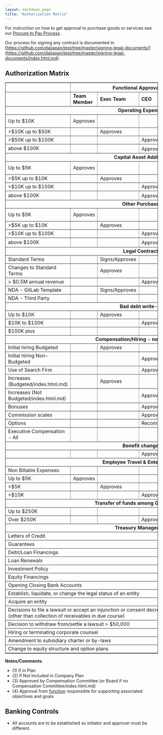 ```yaml
---
layout: markdown_page
title: "Authorization Matrix"
---
```

For instruction on how to get approval to purchase goods or services see our [Procure to Pay Process](https://github.com/daijapan/test/tree/master/finance/procure-to-pay/index.html.md).

Our process for signing any contract is documented in [https://github.com/daijapan/test/tree/master/signing-legal-documents/](https://github.com/daijapan/test/tree/master/signing-legal-documents/index.html.md). 

## Authorization Matrix

<table border="1">
  <tr>
    <td></td>
    <td colspan="4" align="center"><b>Functional Approval<sup>(4)</sup></b></td>
    <td colspan="3" align="center"><b>Financial Approval</b></td>
  </tr>
  <tr>
    <td></td>
    <td><b>Team Member</b></td>
    <td><b>Exec Team</b></td>
    <td><b>CEO</b></td>
    <td><b>Board</b></td>
    <td><b>Controller</b></td>
    <td><b>CFO</b></td>
    <td><b>Legal</b></td>
  </tr>
  <tr>
    <td colspan="7" align="center"><b>Operating Expenses</b></td>
  </tr>
  <tr>
    <td>Up to $10K</td>
    <td>Approves</td>
    <td></td>
    <td></td>
    <td></td>
    <td>Approves <sup>(1)</sup></td>
    <td>Approves<sup>(2)</sup></td>
    <td></td>
  </tr>
  <tr>
    <td>&gt;$10K up to $50K</td>
    <td></td>
    <td>Approves</td>
    <td></td>
    <td></td>
    <td></td>
    <td>Approves</td>
    <td></td>
  </tr>
  <tr>
    <td>&gt;$50K up to $100K</td>
    <td></td>
    <td></td>
    <td>Approves</td>
    <td></td>
    <td></td>
    <td>Approves</td>
    <td></td>
  </tr>
  <tr>
    <td>above $100K</td>
    <td></td>
    <td></td>
    <td>Approves <sup>(1)</sup></td>
    <td>Approves<sup>(2)</sup></td>
    <td></td>
    <td>Approves</td>
    <td></td>
  </tr>
  <tr>
    <td colspan="7" align="center"><b>Capital Asset Additions</b></td>
  </tr>
  <tr>
    <td>Up to $5K</td>
    <td>Approves</td>
    <td></td>
    <td></td>
    <td></td>
    <td>Approves <sup>(1)</sup></td>
    <td>Approves<sup>(2)</sup></td>
    <td></td>
  </tr>
  <tr>
    <td>&gt;$5K up to $10K</td>
    <td></td>
    <td>Approves</td>
    <td></td>
    <td></td>
    <td></td>
    <td>Approves</td>
    <td></td>
  </tr>
  <tr>
    <td>&gt;$10K up to $100K</td>
    <td></td>
    <td></td>
    <td>Approves</td>
    <td></td>
    <td></td>
    <td>Approves</td>
    <td></td>
  </tr>
  <tr>
    <td>above $100K</td>
    <td></td>
    <td></td>
    <td>Approves <sup>(1)</sup></td>
    <td>Approves<sup>(2)</sup></td>
    <td></td>
    <td>Approves</td>
    <td></td>
  </tr>
  <tr>
    <td colspan="7" align="center"><b>Other Purchases</b></td>
  </tr>
  <tr>
    <td>Up to $5K</td>
    <td>Approves</td>
    <td></td>
    <td></td>
    <td></td>
    <td>Approves <sup>(1)</sup></td>
    <td>Approves<sup>(2)</sup></td>
    <td></td>
  </tr>
  <tr>
    <td>&gt;$5K up to $10K</td>
    <td></td>
    <td>Approves</td>
    <td></td>
    <td></td>
    <td></td>
    <td>Approves</td>
    <td></td>
  </tr>
  <tr>
    <td>&gt;$10K up to $100K</td>
    <td></td>
    <td></td>
    <td>Approves</td>
    <td></td>
    <td></td>
    <td>Approves</td>
    <td></td>
  </tr>
  <tr>
    <td>above $100K</td>
    <td></td>
    <td></td>
    <td>Approves <sup>(1)</sup></td>
    <td>Approves<sup>(2)</sup></td>
    <td></td>
    <td>Approves</td>
    <td></td>
  </tr>
  <tr>
    <td colspan="7" align="center"><b>Legal Contracts</b></td>
  </tr>
  <tr>
    <td>Standard Terms</td>
    <td></td>
    <td>Signs/Approves</td>
    <td></td>
    <td></td>
    <td></td>
    <td></td>
    <td>Approves</td>
  </tr>
  <tr>
    <td>Changes to Standard Terms</td>
    <td></td>
    <td>Approves</td>
    <td></td>
    <td></td>
    <td></td>
    <td>Signs/Approves</td>
    <td>Approves</td>
  </tr>
  <tr>
    <td>&gt; $0.5M annual revenue</td>
    <td></td>
    <td></td>
    <td>Approves</td>
    <td>Advised</td>
    <td></td>
    <td>Signs</td>
    <td></td>
  </tr>
  <tr>
    <td>NDA - GitLab Template</td>
    <td></td>
    <td>Signs/Approves</td>
    <td></td>
    <td></td>
    <td></td>
    <td></td>
    <td>Signs/Approves</td>
  </tr>
  <tr>
    <td>NDA - Third Party</td>
    <td></td>
    <td></td>
    <td></td>
    <td></td>
    <td></td>
    <td>Signs/Approves</td>
    <td>Signs/Approves</td>
  </tr>
  <tr>
    <td colspan="7" align="center"><b>Bad debt write-off</b></td>
  </tr>
  <tr>
    <td>Up to $10K</td>
    <td></td>
    <td>Approves</td>
    <td></td>
    <td></td>
    <td></td>
    <td>Approves</td>
    <td></td>
  </tr>
  <tr>
    <td>$10K to $100K</td>
    <td></td>
    <td></td>
    <td>Approves</td>
    <td></td>
    <td></td>
    <td>Approves</td>
    <td></td>
  </tr>
  <tr>
    <td>$100K plus</td>
    <td></td>
    <td></td>
    <td></td>
    <td>Approves</td>
    <td></td>
    <td>Approves</td>
    <td></td>
  </tr>
  <tr>
    <td colspan="7" align="center"><b>Compensation/Hiring - non-executive:</b></td>
  </tr>
  <tr>
    <td>Initial hiring Budgeted</td>
    <td></td>
    <td>Approves</td>
    <td></td>
    <td></td>
    <td></td>
    <td></td>
    <td></td>
  </tr>
  <tr>
    <td>Initial hiring Non-Budgeted</td>
    <td></td>
    <td></td>
    <td>Approves</td>
    <td></td>
    <td></td>
    <td>Approves</td>
    <td></td>
  </tr>
  <tr>
    <td>Use of Search Firm</td>
    <td></td>
    <td></td>
    <td>Approves</td>
    <td></td>
    <td></td>
    <td></td>
    <td></td>
  </tr>
  <tr>
    <td>Increases (Budgeted/index.html.md)</td>
    <td></td>
    <td>Approves</td>
    <td></td>
    <td></td>
    <td></td>
    <td>Approves</td>
    <td></td>
  </tr>
  <tr>
    <td>Increases (Not Budgeted/index.html.md)</td>
    <td></td>
    <td></td>
    <td>Approves</td>
    <td></td>
    <td></td>
    <td>Approves</td>
    <td></td>
  </tr>
  <tr>
    <td>Bonuses</td>
    <td></td>
    <td></td>
    <td>Approves</td>
    <td></td>
    <td></td>
    <td>Approves</td>
    <td></td>
  </tr>
  <tr>
    <td>Commission scales</td>
    <td></td>
    <td></td>
    <td>Approves</td>
    <td>Approves</td>
    <td></td>
    <td>Approves</td>
    <td></td>
  </tr>
  <tr>
    <td>Options</td>
    <td></td>
    <td></td>
    <td>Recommends</td>
    <td>Approves</td>
    <td></td>
    <td></td>
    <td></td>
  </tr>
  <tr>
    <td>Executive Compensation - All</td>
    <td></td>
    <td></td>
    <td></td>
    <td>Approves<sup>(3)</sup></td>
    <td></td>
    <td></td>
    <td></td>
  </tr>
  <tr>
    <td colspan="7" align="center"><b>Benefit changes</b></td>
  </tr>
  <tr>
    <td></td>
    <td></td>
    <td></td>
    <td>Approves</td>
    <td></td>
    <td></td>
    <td>Approves</td>
    <td></td>
  </tr>
  <tr>
    <td colspan="7" align="center"><b>Employee Travel &amp; Entertainment</b></td>
  </tr>
  <tr>
    <td>Non Billable Expenses:</td>
    <td></td>
    <td></td>
    <td></td>
    <td></td>
    <td></td>
    <td></td>
    <td></td>
  </tr>
  <tr>
    <td>Up to $5K</td>
    <td>Approves</td>
    <td></td>
    <td></td>
    <td></td>
    <td>Approves</td>
    <td></td>
    <td></td>
  </tr>
  <tr>
    <td>&gt;$5K</td>
    <td></td>
    <td>Approves</td>
    <td></td>
    <td></td>
    <td></td>
    <td>Approves</td>
    <td></td>
  </tr>
  <tr>
    <td>&gt;$10K</td>
    <td></td>
    <td></td>
    <td>Approves</td>
    <td></td>
    <td></td>
    <td>Approves</td>
    <td></td>
  </tr>
  <tr>
    <td colspan="7" align="center"><b>Transfer of funds among GitLab entities</b></td>
  </tr>
  <tr>
    <td>Up to $250K</td>
    <td></td>
    <td></td>
    <td></td>
    <td></td>
    <td></td>
    <td>Approves</td>
    <td></td>
  </tr>
  <tr>
    <td>Over $250K</td>
    <td></td>
    <td></td>
    <td>Approves</td>
    <td></td>
    <td></td>
    <td>Approves</td>
    <td></td>
  </tr>
  <tr>
    <td colspan="7" align="center"><b>Treasury Management</b></td>
  </tr>
  <tr>
    <td colspan="4">Letters of Credit</td>
    <td>Approves</td>
    <td></td>
    <td></td>
    <td></td>
  </tr>
  <tr>
    <td colspan="4">Guarantees</td>
    <td>Approves</td>
    <td></td>
    <td></td>
    <td></td>
  </tr>
  <tr>
    <td colspan="4">Debt/Loan Financings</td>
    <td>Approves</td>
    <td></td>
    <td></td>
    <td></td>
  </tr>
  <tr>
    <td colspan="4">Loan Renewals</td>
    <td>Approves</td>
    <td></td>
    <td></td>
    <td></td>
  </tr>
  <tr>
    <td colspan="4">Investment Policy</td>
    <td>Approves</td>
    <td></td>
    <td></td>
    <td></td>
  </tr>
  <tr>
    <td colspan="4">Equity Financings</td>
    <td>Approves</td>
    <td></td>
    <td></td>
    <td></td>
  </tr>
  <tr>
    <td colspan="4">Opening Closing Bank Accounts</td>
    <td>Approves</td>
    <td></td>
    <td></td>
    <td></td>
  </tr>
  <tr>
    <td colspan="4">Establish, liquidate, or change the legal status of an entity</td>
    <td>Approves</td>
    <td></td>
    <td></td>
    <td></td>
  </tr>
  <tr>
    <td colspan="4">Acquire an entity</td>
    <td>Approves</td>
    <td></td>
    <td></td>
    <td></td>
  </tr>
  <tr>
    <td colspan="4">Decisions to file a lawsuit or accept an injunction or consent decree (other than collection of receivables in due course)</td>
    <td>Approves</td>
    <td></td>
    <td></td>
    <td></td>
  </tr>
  <tr>
    <td colspan="4">Decision to withdraw from/settle a lawsuit > $50,000</td>
    <td>Approves</td>
    <td></td>
    <td></td>
    <td></td>
  </tr>
  <tr>
    <td colspan="4">Hiring or terminating corporate counsel</td>
    <td>Approves</td>
    <td></td>
    <td></td>
    <td></td>
  </tr>
  <tr>
    <td colspan="4">Amendment to subsidiary charter or by-laws</td>
    <td>Approves</td>
    <td></td>
    <td></td>
    <td></td>
  </tr>
  <tr>
    <td colspan="4">Change to equity structure and option plans</td>
    <td>Approves</td>
    <td></td>
    <td></td>
    <td></td>
  </tr>
</table>

**Notes/Comments**:  

- (1) If in Plan  
- (2) If Not Included in Company Plan
- (3) Approved by Compensation Committee (or Board if no Compensation Committee/index.html.md)
- (4) Approval from [function](https://about.gitlab.com/team/structure/#table) responsible for supporting associated objectives and goals 

## Banking Controls

- All accounts are to be established so initiator and approver must be different.
